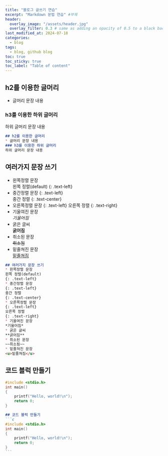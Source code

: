 ```yaml
---
title: "블로그 글쓰기 연습"
excerpt: "Markdown 문법 연습" #부제
header:
  overlay_image: "/assets/header.jpg"
  overlay_filter: 0.3 # same as adding an opacity of 0.5 to a black background
last_modified_at: 2024-07-18
categories:
  - blog
tags:
  - blog, github blog
toc: true
toc_sticky: true
toc_label: "Table of content"
---
```

## h2를 이용한 글머리
* 글머리 문장 내용
### h3를 이용한 하위 글머리
하위 글머리 문장 내용

```markdown
## h2를 이용한 글머리
* 글머리 문장 내용
### h3를 이용한 하위 글머리
하위 글머리 문장 내용
```

## 여러가지 문장 쓰기
* 왼쪽정렬 문장  
왼쪽 정렬(default)
{: .text-left}
* 중간정렬 문장
{: .text-left}  
중간 정렬
{: .text-center}
* 오른쪽정렬 문장
{: .text-left} 
오른쪽 정렬
{: .text-right}
* 기울여진 문장  
*기울어짐*
* 굵은 글씨  
**굵어짐**
* 취소된 문장  
~~취소됨~~
* 밑줄쳐진 문장  
<u>밑줄쳐짐</u>

```markdown
## 여러가지 문장 쓰기
* 왼쪽정렬 문장  
왼쪽 정렬(default)
{: .text-left}
* 중간정렬 문장
{: .text-left}  
중간 정렬
{: .text-center}
* 오른쪽정렬 문장
{: .text-left} 
오른쪽 정렬
{: .text-right}
* 기울여진 문장  
*기울어짐*
* 굵은 글씨  
**굵어짐**
* 취소된 문장  
~~취소됨~~
* 밑줄쳐진 문장  
<u>밑줄쳐짐</u>
```

## 코드 블럭 만들기
```c
#include <stdio.h>
int main()
{
    printf("Hello, world!\n");
    return 0;
}
```

````markdown
## 코드 블럭 만들기
```c
#include <stdio.h>
int main()
{
    printf("Hello, world!\n");
    return 0;
}
```
````

<!--
왼쪽 정렬 (Default).
{: .text-left}
중앙 정렬
{: .text-center}
오른쪽 정렬
{: .text-right}

마크다운은 줄바꿈을 인식하지 않는다.

줄바꿈을 하기 위해서는 라인 끝에 스페이스를 2번 표기해야 한다.

여러가지 강조 표시 
(기울이기) *single asterisks*, _single underscores_, (굵은글씨) **double asterisks**, __double underscores__, (삭선) ~~cancelline~~

글머리 달기 # 문자 사용
# This is a H1
## This is a H2
### This is a H3

인용문 (단계별 깊이) > 블럭 인용 문자를 사용
ex)
> This is a first blockqute.
>> This is a second blockqute.
>>> This is a third blockqute.

줄바꿈 특수문자 (검은원, 흰색원, 검은네모순서 줄바꿈 특수문자로 출력됨, * 말고 +, -로 써도됨)
* 과자
  * 라면
    * 사탕

코드 인용

일반 코드
```
function test() {
  console.log("notice the blank line before this function?");
}
```
언어별 하이라이트 적용 코드
(루비)
```ruby
require 'redcarpet'
markdown = Redcarpet.new("Hello World!")
puts markdown.to_html
```
(C)
```c
int main() {
  int y = SOME_MACRO_REFERENCE;
  int x = 5 + 6;
  cout << "Hello World! " << x << std::endl();
}
```

(C++)
```cpp
int main() {
  int y = SOME_MACRO_REFERENCE;
  int x = 5 + 6;
  cout << "Hello World! " << x << std::endl();
}
```

(Python)
```python
s = "Python syntax highlighting"
print s
```

수평선 만들기 (아무거나 다됨)
* * *
***
*****
- - -
---------------------------------------

링크
- 링크 표시법 : [Title](link)
ex)
[Google 페이지 링크](https://google.com)
문장 : Google 페이지 링크, 실제 하이퍼링크 : https://google.com로 출력

- 주소 직접 표시법
ex)
<https://google.com>
링크에 하이퍼링크된 후 출력

이미지 삽입
ex)
![](https://devinlife.com/assets/images/bio-photo-keyboard-small.jpg)

이미지 정렬
-가운데 정렬
![](https://devinlife.com/assets/images/bio-photo-keyboard-small.jpg){: .align-center}

표만들기
- 내용 가운데 정렬
| 항목 | 가격 | 개수 |
|:---:|:----:|:----|
| 라면 | 800원 | 10개 |
| 과자 | 900원 | 20개 |

- 내용 좌측/중앙/우측 정렬
| 항목 | 가격 | 개수 |
|:----|:----:|----:|
| 라면 | 800원 | 10개 |
| 과자 | 900원 | 20개 |

-->